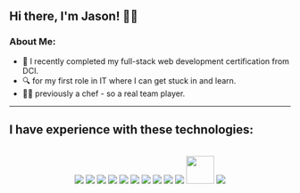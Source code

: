 ## Hi there, I'm Jason! 🙋‍♂️

### About Me: 

- 🥂 I recently completed my full-stack web development certification from DCI.  
- 🔍 for my first role in IT where I can get stuck in and learn.
- 👨‍🍳 previously a chef - so a real team player.

---

## I have experience with these technologies:

<br/>

<div align="center">
  <img src="https://icongr.am/devicon/html5-original.svg?size=50&color=currentColor" />
  <img src="https://icongr.am/devicon/css3-original.svg?size=50&color=currentColor" />
  <img src="https://icongr.am/devicon/github-original.svg?size=50&color=currentColor" />
  <img src="https://icongr.am/devicon/javascript-original.svg?size=50&color=currentColor" />
  <img src="https://icongr.am/devicon/bootstrap-plain.svg?size=50&color=712cf9" />
  <img src="https://icongr.am/devicon/mongodb-original.svg?size=50&color=currentColor" />
  <img src="https://icongr.am/devicon/nodejs-original.svg?size=50&color=currentColor" />
  <img src="https://icongr.am/devicon/npm-original-wordmark.svg?size=50&color=currentColor" />
  <img src="https://icongr.am/devicon/express-original.svg?size=50&color=currentColor" />
  <img src="https://icongr.am/devicon/react-original.svg?size=50&color=currentColor" />
  <img src="https://cdn.jsdelivr.net/gh/devicons/devicon/icons/figma/figma-original.svg" height="50" width="50" />
  <img src="https://icongr.am/devicon/typescript-original.svg?size=50&color=currentColor" />
 
</div>


<!--Here are some ideas to get you started:

- 🔭 I’m currently working on ...
- 🌱 I’m currently learning ...
- 👯 I’m looking to collaborate on ...
- 🤔 I’m looking for help with ...
- 💬 Ask me about ...
- 📫 How to reach me: ...
- 😄 Pronouns: ...
- ⚡ Fun fact: ...
-->
